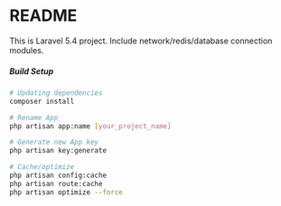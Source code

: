 # README #

This is Laravel 5.4 project. Include network/redis/database connection modules.

##### Build Setup

``` bash
# Updating dependencies
composer install

# Rename App
php artisan app:name [your_project_name]

# Generate new App key
php artisan key:generate

# Cache/optimize
php artisan config:cache
php artisan route:cache
php artisan optimize --force
```